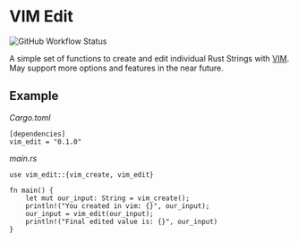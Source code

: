 VIM Edit
==============
![GitHub Workflow Status](https://img.shields.io/github/workflow/status/gatewaynode/vim_edit/Rust)

A simple set of functions to create and edit individual Rust Strings with [VIM](https://www.vim.org/).  
May support more options and features in the near future.

Example
-------

*Cargo.toml*
```
[dependencies]
vim_edit = "0.1.0"
```

*main.rs*
```
use vim_edit::{vim_create, vim_edit}

fn main() {
    let mut our_input: String = vim_create();
    println!("You created in vim: {}", our_input);
    our_input = vim_edit(our_input);
    println!("Final edited value is: {}", our_input)
}
